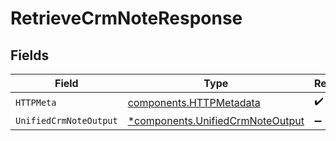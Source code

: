 # RetrieveCrmNoteResponse


## Fields

| Field                                                                               | Type                                                                                | Required                                                                            | Description                                                                         |
| ----------------------------------------------------------------------------------- | ----------------------------------------------------------------------------------- | ----------------------------------------------------------------------------------- | ----------------------------------------------------------------------------------- |
| `HTTPMeta`                                                                          | [components.HTTPMetadata](../../models/components/httpmetadata.md)                  | :heavy_check_mark:                                                                  | N/A                                                                                 |
| `UnifiedCrmNoteOutput`                                                              | [*components.UnifiedCrmNoteOutput](../../models/components/unifiedcrmnoteoutput.md) | :heavy_minus_sign:                                                                  | N/A                                                                                 |